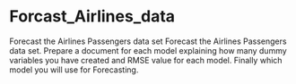 # Forcast_Airlines_data
Forecast the  Airlines Passengers data set
Forecast the  Airlines Passengers data set. Prepare a document for each model explaining 
how many dummy variables you have created and RMSE value for each model. Finally which model you will use for 
Forecasting.
